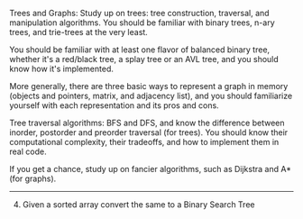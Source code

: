 Trees and Graphs: 
Study up on trees: tree construction, traversal, and manipulation algorithms. You should be familiar with binary trees, n-ary trees, and trie-trees at the very least. 

You should be familiar with at least one flavor of balanced binary tree, whether it's a red/black tree, a splay tree or an AVL tree, and you should know how it's implemented. 

More generally, there are three basic ways to represent a graph in memory (objects and pointers, matrix, and adjacency list), and you should familiarize yourself with each representation and its pros and cons. 

Tree traversal algorithms: BFS and DFS, and know the difference between inorder, postorder and preorder traversal (for trees). You should know their computational complexity, their tradeoffs, and how to implement them in real code. 

If you get a chance, study up on fancier algorithms, such as Dijkstra and A* (for graphs).


----------
4. Given a sorted array convert the same to a Binary Search Tree
